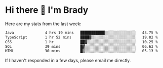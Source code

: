 # Hi there 👋 I'm Brady

Here are my stats from the last week:
<!--START_SECTION:waka-->

```txt
Java              4 hrs 19 mins   ███████████░░░░░░░░░░░░░░   43.75 %
TypeScript        1 hr 52 mins    ████▓░░░░░░░░░░░░░░░░░░░░   19.02 %
CSS               1 hr            ██▓░░░░░░░░░░░░░░░░░░░░░░   10.25 %
SQL               39 mins         █▓░░░░░░░░░░░░░░░░░░░░░░░   06.63 %
HTML              30 mins         █▒░░░░░░░░░░░░░░░░░░░░░░░   05.13 %
```

<!--END_SECTION:waka-->

If I haven't responded in a few days, please email me directly. 
